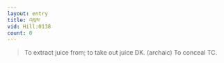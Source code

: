 ```yaml
---
layout: entry
title: འཁུས་
vid: Hill:0138
count: 0
---
```

> To extract juice from; to take out juice DK\. (archaic) To conceal TC\.


